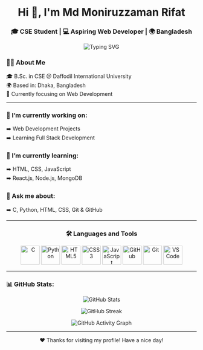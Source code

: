 <h1 align="center">Hi 👋, I'm Md Moniruzzaman Rifat</h1>
<h3 align="center">🎓 CSE Student | 💻 Aspiring Web Developer | 🌍 Bangladesh</h3>
<p align="center">
  <img src="https://readme-typing-svg.demolab.com?font=Fira+Code&size=22&pause=1000&color=3F78E0&center=true&vCenter=true&width=435&lines=Welcome+to+my+GitHub!I+am+learning+Full+Stack+Development!" alt="Typing SVG" />
</p>
<h3>👨‍🎓 About Me</h3>

🎓 B.Sc. in CSE @ Daffodil International University <br>
🌍 Based in: Dhaka, Bangladesh <br>
🔭 Currently focusing on Web Development 

---

<h3>🔭 I’m currently working on: </h3> 
➡️ Web Development Projects  <br>
➡️ Learning Full Stack Development

<h3>🌱 I’m currently learning:  </h3>
➡️ HTML, CSS, JavaScript  <br>
➡️ React.js, Node.js, MongoDB  



<h3>💬 Ask me about:  </h3>
➡️ C, Python, HTML, CSS, Git & GitHub

---

<h3 align="center">🛠️ Languages and Tools</h3>

<p align="center">
  <!-- Programming Languages -->
  <img src="https://cdn.jsdelivr.net/gh/devicons/devicon/icons/c/c-original.svg" title="C" alt="C" width="50" height="50"/>
  <img src="https://cdn.jsdelivr.net/gh/devicons/devicon/icons/python/python-original.svg" title="Python" alt="Python" width="50" height="50"/>
  <img src="https://cdn.jsdelivr.net/gh/devicons/devicon/icons/html5/html5-original.svg" title="HTML5" alt="HTML5" width="50" height="50"/>
  <img src="https://cdn.jsdelivr.net/gh/devicons/devicon/icons/css3/css3-original.svg" title="CSS3" alt="CSS3" width="50" height="50"/>
  <img src="https://cdn.jsdelivr.net/gh/devicons/devicon/icons/javascript/javascript-original.svg" title="JavaScript" alt="JavaScript" width="50" height="50"/>

  <!-- Tools -->
  <img src="https://cdn.jsdelivr.net/gh/devicons/devicon/icons/github/github-original.svg" title="GitHub" alt="GitHub" width="50" height="50"/>
  <img src="https://cdn.jsdelivr.net/gh/devicons/devicon/icons/git/git-original.svg" title="Git" alt="Git" width="50" height="50"/>
  <img src="https://cdn.jsdelivr.net/gh/devicons/devicon/icons/vscode/vscode-original.svg" title="VS Code" alt="VS Code" width="50" height="50"/>
</p>


---

<h3>📊 GitHub Stats:</h3>

<p align="center">
  <img src="https://github-readme-stats.vercel.app/api?username=OSDrifat&show_icons=true&theme=radical&hide_border=true" alt="GitHub Stats" />
</p>

<p align="center">
  <img src="https://github-readme-streak-stats.herokuapp.com?user=OSDrifat&theme=tokyonight&hide_border=true" alt="GitHub Streak" />
</p>

<p align="center">
  <img src="https://github-readme-activity-graph.vercel.app/graph?username=OSDrifat&theme=react-dark&hide_border=true&area=true" alt="GitHub Activity Graph" />
</p>

---
<p align="center">❤️ Thanks for visiting my profile! Have a nice day!</p>
